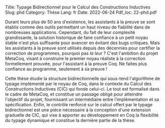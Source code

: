 Title: Typage Bidirectionnel pour le Calcul des Constructions Inductives
Slug: phd
Category: Thèse
Lang: fr
Date: 2022-06-24
Pdf_loc: 22-phd.pdf

Durant leurs plus de 50 ans d'existence, les assistants à la preuve
se sont établis comme des outils permettant un haut niveau
de fiabilité dans de nombreuses applications.
Cependant, du fait de leur complexité grandissante, la solution historique de faire confiance à
un petit noyau stable n'est plus suffisante pour avancer en évitant des bugs critiques.
Mais les assistants à la preuve sont utilisés depuis des décennies pour certifier la
correction de programmes, pourquoi pas *la leur* ?
C'est l'ambition du projet MetaCoq,
visant à construire le premier noyau réaliste à la correction formellement prouvée,
pour l'assistant à la preuve Coq.
Ne faites plus confiance au programme, seulement à sa preuve !

Cette thèse étudie la structure bidirectionnelle qui sous-tend
l'algorithme de typage implémenté par le noyau de Coq,
dans le contexte du Calcul des Constructions Inductives (CIC) qui fonde celui-ci.
Le tout est formalisé dans le cadre de MetaCoq, et constitue
un passage obligé pour atteindre l'objectif du projet, fournissant
un intermédiaire entre l’implémentation et sa spécification.
Enfin, le contrôle renforcé sur le calcul offert par le typage bidirectionnel
est une pièce nécessaire à la conception d'une extension graduelle
de CIC, qui vise à apporter au développement en Coq la flexibilité
du typage dynamique et constitue la dernière partie de la thèse.